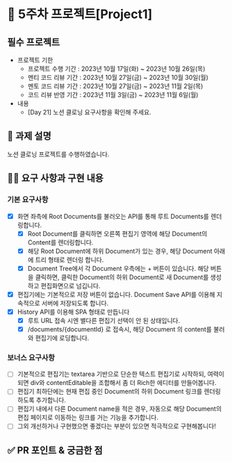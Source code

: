 # 📌 5주차 프로젝트[Project1]

## 필수 프로젝트

- 프로젝트 기한
  - 프로젝트 수행 기간 : 2023년 10월 17일(화) ~ 2023년 10월 26일(목)
  - 멘티 코드 리뷰 기간 : 2023년 10월 27일(금) ~ 2023년 10월 30일(월)
  - 멘토 코드 리뷰 기간 : 2023년 10월 27일(금) ~ 2023년 11월 2일(목)
  - 코드 리뷰 반영 기간 : 2023년 11월 3일(금) ~ 2023년 11월 6일(월)
- 내용
  - [Day 21] 노션 클로닝 요구사항을 확인해 주세요.
 

## 📌 과제 설명

노션 클로닝 프로젝트를 수행하였습니다.

## 👩‍💻 요구 사항과 구현 내용
### 기본 요구사항
- [x] 화면 좌측에 Root Documents를 불러오는 API를 통해 루트 Documents를 렌더링합니다.
  - [x] Root Document를 클릭하면 오른쪽 편집기 영역에 해당 Document의 Content를 렌더링합니다.
  - [x] 해당 Root Document에 하위 Document가 있는 경우, 해당 Document 아래에 트리 형태로 렌더링 합니다.
  - [x] Document Tree에서 각 Document 우측에는 + 버튼이 있습니다. 해당 버튼을 클릭하면, 클릭한 Document의 하위 Document로 새 Document를 생성하고 편집화면으로 넘깁니다.
- [x] 편집기에는 기본적으로 저장 버튼이 없습니다. Document Save API를 이용해 지속적으로 서버에 저장되도록 합니다.
- [x] History API를 이용해 SPA 형태로 만듭니다
  - [x] 루트 URL 접속 시엔 별다른 편집기 선택이 안 된 상태입니다.
  - [x] /documents/{documentId} 로 접속시, 해당 Document 의 content를 불러와 편집기에 로딩합니다.

### 보너스 요구사항
- [ ] 기본적으로 편집기는 textarea 기반으로 단순한 텍스트 편집기로 시작하되, 여력이 되면 div와 contentEditable을 조합해서 좀 더 Rich한 에디터를 만들어봅니다.
- [ ] 편집기 최하단에는 현재 편집 중인 Document의 하위 Document 링크를 렌더링하도록 추가합니다.
- [ ] 편집기 내에서 다른 Document name을 적은 경우, 자동으로 해당 Document의 편집 페이지로 이동하는 링크를 거는 기능을 추가합니다.
- [ ] 그외 개선하거나 구현했으면 좋겠다는 부분이 있으면 적극적으로 구현해봅니다!

## ✅ PR 포인트 & 궁금한 점 <!-- 리뷰어 분들이 집중적으로 보셨으면 하는 내용을 적어주세요 -->

